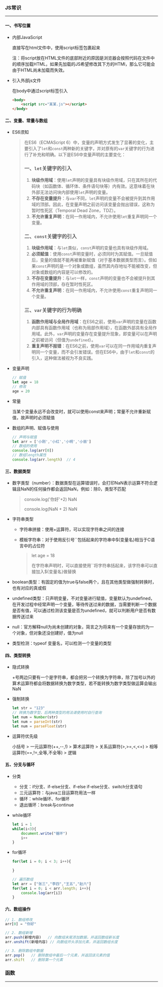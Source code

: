 ### JS常识

------

#### 一、书写位置

+ 内部JavaScript

  直接写在html文件中，使用script标签包裹起来

  注：将script放在HTML文件的底部附近的原因是浏览器会按照代码在文件中的顺序加载HTML，如果先加载的JS希望修改其下方的HTMl，那么它可能会由于HTML尚未加载而失效。

+ 引入外部js文件

  在body中通过script标签引入

  ```html
  <body>
      <script src="某某.js"></script>
  </body>
  ```



#### 二、变量、常量与数组

+ ES6须知

  > 在ES6（ECMAScript 6）中，变量的声明方式发生了显著的变化，主要引入了`let`和`const`两种新的关键字，并对原有的`var`关键字的行为进行了补充和明确。以下是ES6中变量声明的主要变化：
  >
  > ### 一、`let`关键字的引入
  >
  > 1. **块级作用域**：使用`let`声明的变量具有块级作用域，只在其所在的代码块（如函数体、循环体、条件语句块等）内有效。这意味着在块外部无法访问块内部使用`let`声明的变量。
  > 2. **不存在变量提升**：与`var`不同，`let`声明的变量不会被提升到其作用域的顶部。因此，在变量声明之前访问该变量会抛出错误，这称为暂时性死区（Temporal Dead Zone，TDZ）。
  > 3. **不允许重复声明**：在同一作用域内，不允许使用`let`重复声明同一个变量。
  >
  > ### 二、`const`关键字的引入
  >
  > 1. **块级作用域**：与`let`类似，`const`声明的变量也具有块级作用域。
  > 2. **必须赋值**：使用`const`声明变量时，必须同时为其赋值。一旦赋值后，变量的值就不能再被重新赋值（对于基本数据类型而言）。但如果`const`声明的是一个对象或数组，虽然其内存地址不能被改变，但对象或数组的内容是可以修改的。
  > 3. **不存在变量提升**：与`let`一样，`const`声明的变量也不会被提升到其作用域的顶部，存在暂时性死区。
  > 4. **不允许重复声明**：在同一作用域内，不允许使用`const`重复声明同一个变量。
  >
  > ### 三、`var`关键字的行为明确
  >
  > 1. **函数作用域与全局作用域**：在ES6之前，使用`var`声明的变量在函数内部具有函数作用域（也称为局部作用域），在函数外部具有全局作用域。此外，`var`声明的变量存在变量提升现象，即变量可以在声明之前被访问（但值为`undefined`）。
  > 2. **重复声明不报错**：在ES6之前，使用`var`可以在同一作用域内重复声明同一个变量，而不会引发错误。但在ES6中，由于`let`和`const`的引入，这种做法被视为不良实践。

+ 变量声明

  ```js
  // 赋值
  let age = 18
  // 修改
  age = 20
  ```

+ 常量

  当某个变量永远不会改变时，就可以使用const来声明；常量不允许重新赋值，故声明时必须赋值

+ 数组的声明、赋值与使用

  ```js
  // 声明与赋值
  let arr = ['小刚','小红','小明','小丽']
  // 数组的使用
  console.log(arr[0])
  // 数组length属性
  console.log(arr.length)  // 4
  ```

  

#### 三、数据类型

+ 数字类型（number）：数据类型在运算错误时，会打印NaN表示运算不符合逻辑且NaN的任何操作都会返回NaN，例如：除0，类型不匹配

  > console.log('你好'+2)       NaN
  >
  > console.log(NaN + 2)      NaN

+ 字符串类型

  + 字符串拼接：使用+运算符，可以实现字符串之间的连接

  + 模板字符串：对于使用反引号``包括起来的字符串中${变量名}相当于C语言中的占位符

    > let  age  =  18
    >
    > 在字符串声明时，可以直接使用``将字符串括起来，该字符串可以直接加入${变量名}做替换

+ boolean类型：有固定的值为true与false两个，且在其他类型做强制转换时，也有对应的真或假

+ undefined类型：只声明变量，不对变量进行赋值，变量默认为undefined，在开发过程中经常声明一个变量，等待传送过来的数据，当需要判断一个数据是否有值，可以通过检测该变量是否为undefined，就可以判断用户是否有数据传送过来

+ null：官方解释null为尚未创建的对象，简言之为将来有一个变量存放的为一个对象，但对象还没创建好，值为null

+ 类型检测：typeof  变量名，可以检测一个变量的类型

#### 四、类型转换

+ 隐式转换

  +号两边只要有一个是字符串，都会把另一个转换为字符串，除了加号以外的算术运算符都会将数据转换为数字类型，若不能转换为数字类型做运算会输出NaN

+ 强制转换

  ```js
  let str = "123"
  // 转换为数字型，后两种类型的用法请使用时自行查询
  let num = Number(str)  
  let num = parseInt(str)  
  let num = parseFloat(str) 
  ```

+ 运算符优先级

  小括号 > 一元运算符(++,--,!) > 算术运算符 > 关系运算符(>,>=,<,<=) > 相等运算符(==,!=,全等,不全等) > 逻辑



#### 五、分支与循环

+ 分类

  + 分支：if分支、if-else分支、if-else if-else分支、switch分支语句
  + 三元运算符：与java三目运算符用法一样
  + 循环：while循环、for循环
  + 退出循环：break与continue

+ while循环

  ```js
  let i = 1
  while(i<3){
      document.write("循环")
      i++
  }
  ```

+ for循环

  ```js
  for(let i = 0; i < 3; i++){
      
  }
  
  // 遍历数组
  let arr = ["张三","李四","王五","赵六"]
  for(let i = 0; i < arr.length; i++){
      console.log(arr[i])
  }
  ```

  

#### 六、数组操作

```js
// 1. 数组修改
arr[0] = "你好"

// 2. 数组新增
arr.push(新增内容)   // 向数组末尾添加数据，并返回数组新长度
arr.unshift(新增内容) // 向数组开头添加元素，并返回数组长度

// 3. 删除数组中数据
arr.pop()   // 删除数组中最后一个元素，并返回该元素的值
arr.shift   // 删除第一个元素
```



### 函数

------

